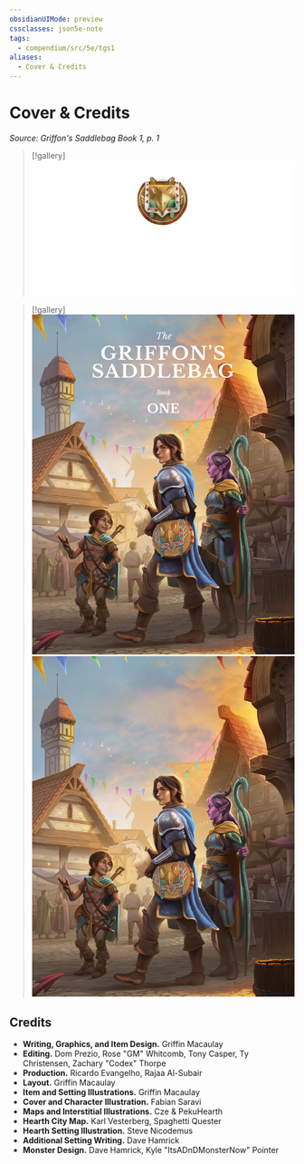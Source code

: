 ```yaml
---
obsidianUIMode: preview
cssclasses: json5e-note
tags:
  - compendium/src/5e/tgs1
aliases:
  - Cover & Credits
---
```

# Cover & Credits
*Source: Griffon's Saddlebag Book 1, p. 1* 

> [!gallery]
> ![](https://raw.githubusercontent.com/TheGiddyLimit/homebrew-img/main/img/tgs1/Book/logo-griff.webp#gallery)

> [!gallery]
> ![<span style=&quot;font-family: Rift&quot;>Cover</span>](https://raw.githubusercontent.com/TheGiddyLimit/homebrew-img/main/img/tgs1/Book/cover-full.webp#gallery)
> ![<span style=&quot;font-family: Rift&quot;>Cover Art</span>](https://raw.githubusercontent.com/TheGiddyLimit/homebrew-img/main/img/tgs1/Book/cover-full-art.webp#gallery)

## Credits

- **Writing, Graphics, and Item Design.** Griffin Macaulay  
- **Editing.** Dom Prezio, Rose "GM" Whitcomb, Tony Casper, Ty Christensen, Zachary "Codex" Thorpe  
- **Production.** Ricardo Evangelho, Rajaa Al-Subair  
- **Layout.** Griffin Macaulay  
- **Item and Setting Illustrations.** Griffin Macaulay  
- **Cover and Character Illustration.** Fabian Saravi  
- **Maps and Interstitial Illustrations.** Cze & PekuHearth  
- **Hearth City Map.** Karl Vesterberg, Spaghetti Quester  
- **Hearth Setting Illustration.** Steve Nicodemus  
- **Additional Setting Writing.** Dave Hamrick  
- **Monster Design.** Dave Hamrick, Kyle "ItsADnDMonsterNow" Pointer
